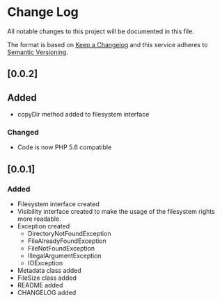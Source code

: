 # Change Log
All notable changes to this project will be documented in this file.

The format is based on [Keep a Changelog](http://keepachangelog.com/)
and this service adheres to [Semantic Versioning](http://semver.org/).

## [0.0.2]
## Added
* copyDir method added to filesystem interface

### Changed
* Code is now PHP 5.6 compatible

## [0.0.1]
### Added
* Filesystem interface created
* Visibility interface created to make the usage of the filesystem rights more readable.
* Exception created
  * DirectoryNotFoundException
  * FileAlreadyFoundException
  * FileNotFoundException
  * IllegalArgumentException
  * IOException
* Metadata class added
* FileSize class added
* README added
* CHANGELOG added
